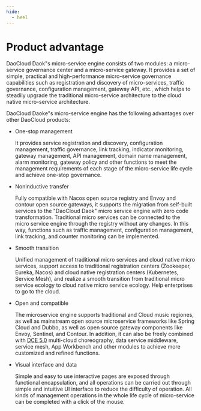 ```yaml
---
hide:
  - heel
---
```


# Product advantage

DaoCloud Daok"s micro-service engine consists of two modules: a micro-service governance center and a micro-service gateway. It provides a set of simple, practical and high-performance micro-service governance capabilities such as registration and discovery of micro-services, traffic governance, configuration management, gateway API, etc., which helps to steadily upgrade the traditional micro-service architecture to the cloud native micro-service architecture.

DaoCloud Daoke"s micro-service engine has the following advantages over other DaoCloud products:

- One-stop management

    It provides service registration and discovery, configuration management, traffic governance, link tracking, indicator monitoring, gateway management, API management, domain name management, alarm monitoring, gateway policy and other functions to meet the management requirements of each stage of the micro-service life cycle and achieve one-stop governance.

- Noninductive transfer

    Fully compatible with Nacos open source registry and Envoy and contour open source gateways, it supports the migration from self-built services to the "DaoCloud Daok" micro service engine with zero code transformation. Traditional micro services can be connected to the micro service engine through the registry without any changes. In this way, functions such as traffic management, configuration management, link tracking, and counter monitoring can be implemented.

- Smooth transition

    Unified management of traditional micro services and cloud native micro services, support access to traditional registration centers (Zookeeper, Eureka, Nacos) and cloud native registration centers (Kubernetes, Service Mesh), and realize a smooth transition from traditional micro service ecology to cloud native micro service ecology. Help enterprises to go to the cloud.

- Open and compatible

    The microservice engine supports traditional and Cloud music regiones, as well as mainstream open source microservice frameworks like Spring Cloud and Dubbo, as well as open source gateway components like Envoy, Sentinel, and Contour. In addition, it can also be freely combined with [DCE 5.0](../../dce/what.md) multi-cloud choreography, data service middleware, service mesh, App Workbench and other modules to achieve more customized and refined functions.

- Visual interface and data

    Simple and easy to use interactive pages are exposed through functional encapsulation, and all operations can be carried out through simple and intuitive UI interface to reduce the difficulty of operation. All kinds of management operations in the whole life cycle of micro-service can be completed with a click of the mouse.
